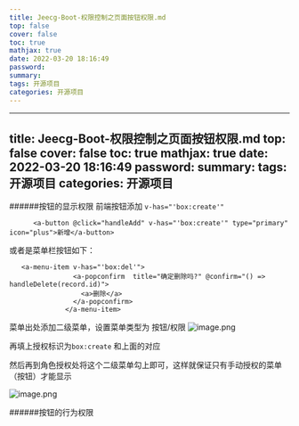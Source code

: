 ```yaml
---
title: Jeecg-Boot-权限控制之页面按钮权限.md
top: false
cover: false
toc: true
mathjax: true
date: 2022-03-20 18:16:49
password:
summary:
tags: 开源项目
categories: 开源项目
---
```

---
title: Jeecg-Boot-权限控制之页面按钮权限.md
top: false
cover: false
toc: true
mathjax: true
date: 2022-03-20 18:16:49
password:
summary:
tags: 开源项目
categories: 开源项目
---
######按钮的显示权限
前端按钮添加   `v-has="'box:create'" `
~~~
      <a-button @click="handleAdd" v-has="'box:create'" type="primary" icon="plus">新增</a-button>

~~~
或者是菜单栏按钮如下：
~~~
   <a-menu-item v-has="'box:del'">
                <a-popconfirm  title="确定删除吗?" @confirm="() => handleDelete(record.id)">
                  <a>删除</a>
                </a-popconfirm>
              </a-menu-item>

~~~


菜单出处添加二级菜单，设置菜单类型为 按钮/权限
![image.png](https://upload-images.jianshu.io/upload_images/13965490-0db6c40b5d8fcf12.png?imageMogr2/auto-orient/strip%7CimageView2/2/w/1240)

再填上授权标识为`box:create` 和上面的对应


然后再到角色授权处将这个二级菜单勾上即可，这样就保证只有手动授权的菜单（按钮）才能显示

![image.png](https://upload-images.jianshu.io/upload_images/13965490-b60df7fabee0a8fd.png?imageMogr2/auto-orient/strip%7CimageView2/2/w/1240)

######按钮的行为权限
